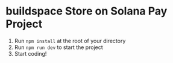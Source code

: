 # buildspace Store on Solana Pay Project

1. Run `npm install` at the root of your directory
2. Run `npm run dev` to start the project
3. Start coding!
